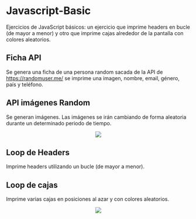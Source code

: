 # Javascript-Basic
Ejercicios de JavaScript básicos: un ejercicio que imprime headers en bucle (de mayor a menor) y otro que imprime cajas alrededor de la pantalla con colores aleatorios.

## Ficha API
Se genera una ficha de una persona random sacada de la API de https://randomuser.me/ se imprime una imagen, nombre, email, género, país y teléfono.

## API imágenes Random
Se generan imágenes. Las imágenes se irán cambiando de forma aleatoria durante un determinado periodo de tiempo.

<p align="center">
  <img src="https://i.imgur.com/UtKB9mp.gif"/>
</p>

## Loop de Headers
Imprime headers utilizando un bucle (de mayor a menor).

## Loop de cajas
Imprime varias cajas en posiciones al azar y con colores aleatorios.


<p align="center">
  <img src="https://i.imgur.com/dXIKVyJ.png"/>
</p>
